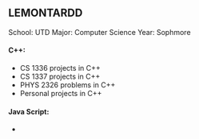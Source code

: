 ## LEMONTARDD
School: UTD
Major: Computer Science
Year: Sophmore

#### C++: 
- CS 1336 projects in C++
- CS 1337 projects in C++
- PHYS 2326 problems in C++
- Personal projects in C++

#### Java Script:
 -
